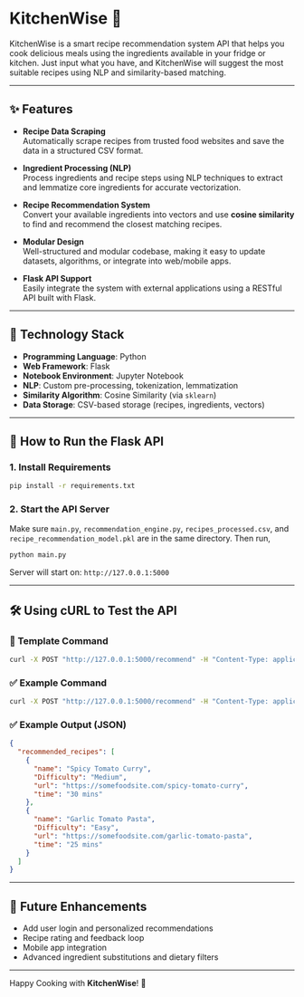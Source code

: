 # KitchenWise 🍳  

KitchenWise is a smart recipe recommendation system API that helps you cook delicious meals using the ingredients available in your fridge or kitchen. Just input what you have, and KitchenWise will suggest the most suitable recipes using NLP and similarity-based matching.

---

## ✨ Features

- **Recipe Data Scraping**  
  Automatically scrape recipes from trusted food websites and save the data in a structured CSV format.

- **Ingredient Processing (NLP)**  
  Process ingredients and recipe steps using NLP techniques to extract and lemmatize core ingredients for accurate vectorization.

- **Recipe Recommendation System**  
  Convert your available ingredients into vectors and use **cosine similarity** to find and recommend the closest matching recipes.

- **Modular Design**  
  Well-structured and modular codebase, making it easy to update datasets, algorithms, or integrate into web/mobile apps.

- **Flask API Support**  
  Easily integrate the system with external applications using a RESTful API built with Flask.

---

## 🧠 Technology Stack

- **Programming Language**: Python  
- **Web Framework**: Flask  
- **Notebook Environment**: Jupyter Notebook  
- **NLP**: Custom pre-processing, tokenization, lemmatization  
- **Similarity Algorithm**: Cosine Similarity (via `sklearn`)  
- **Data Storage**: CSV-based storage (recipes, ingredients, vectors)

---

## 🚀 How to Run the Flask API

### 1. Install Requirements
```bash
pip install -r requirements.txt
```

### 2. Start the API Server
Make sure `main.py`, `recommendation_engine.py`, `recipes_processed.csv`, and `recipe_recommendation_model.pkl` are in the same directory. Then run,

```bash
python main.py
```

Server will start on: `http://127.0.0.1:5000`

---

## 🛠️ Using cURL to Test the API

### 🧾 Template Command
```bash
curl -X POST "http://127.0.0.1:5000/recommend" -H "Content-Type: application/json" -d "{\"ingredients\": \"<comma-separated-ingredients>\"}"
```

### ✅ Example Command
```bash
curl -X POST "http://127.0.0.1:5000/recommend" -H "Content-Type: application/json" -d "{\"ingredients\": \"onion, garlic, tomato, ginger\"}"
```

### ✅ Example Output (JSON)
```json
{
  "recommended_recipes": [
    {
      "name": "Spicy Tomato Curry",
      "Difficulty": "Medium",
      "url": "https://somefoodsite.com/spicy-tomato-curry",
      "time": "30 mins"
    },
    {
      "name": "Garlic Tomato Pasta",
      "Difficulty": "Easy",
      "url": "https://somefoodsite.com/garlic-tomato-pasta",
      "time": "25 mins"
    }
  ]
}
```

---


## 📝 Future Enhancements

- Add user login and personalized recommendations  
- Recipe rating and feedback loop  
- Mobile app integration  
- Advanced ingredient substitutions and dietary filters  

---

Happy Cooking with **KitchenWise**! 🍲
